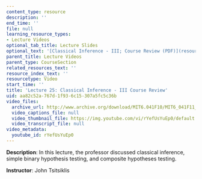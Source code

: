 ```yaml
---
content_type: resource
description: ''
end_time: ''
file: null
learning_resource_types:
- Lecture Videos
optional_tab_title: Lecture Slides
optional_text: '[Classical Inference - III; Course Review (PDF)](resources/mit6_041scf13_l25)'
parent_title: Lecture Videos
parent_type: CourseSection
related_resources_text: ''
resource_index_text: ''
resourcetype: Video
start_time: ''
title: 'Lecture 25: Classical Inference - III Course Review'
uid: aa82c52a-767d-1f93-6c15-307a5fc5c36b
video_files:
  archive_url: http://www.archive.org/download/MIT6.041F10/MIT6_041F11_lec25_300k.mp4
  video_captions_file: null
  video_thumbnail_file: https://img.youtube.com/vi/rYefUsYuEp0/default.jpg
  video_transcript_file: null
video_metadata:
  youtube_id: rYefUsYuEp0
---
```


**Description**: In this lecture, the professor discussed classical inference, simple binary hypothesis testing, and composite hypotheses testing.

**Instructor**: John Tsitsiklis
